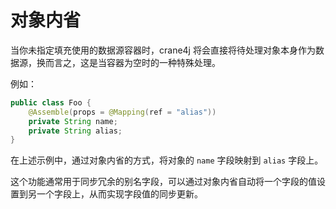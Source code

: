 # 对象内省

当你未指定填充使用的数据源容器时，crane4j 将会直接将待处理对象本身作为数据源，换而言之，这是当容器为空时的一种特殊处理。

例如：

```java
public class Foo {
    @Assemble(props = @Mapping(ref = "alias"))
    private String name;
    private String alias;
}
```

在上述示例中，通过对象内省的方式，将对象的 `name` 字段映射到 `alias` 字段上。

这个功能通常用于同步冗余的别名字段，可以通过对象内省自动将一个字段的值设置到另一个字段上，从而实现字段值的同步更新。